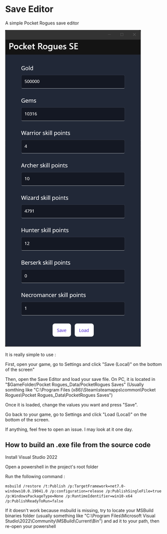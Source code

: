 # Save Editor

A simple Pocket Rogues save editor

![image description](screenshot.png)


It is really simple to use :

First, open your game, go to Settings and click "Save (Local)" on the bottom of the screen"

Then, open the Save Editor and load your save file. On PC, it is located in "$GameFolder/Pocket Rogues_Data/PocketRogues Saves" (Usually somthing like "C:\Program Files (x86)\Steam\steamapps\common\Pocket Rogues\Pocket Rogues_Data\PocketRogues Saves")

Once it is loaded, change the values you want and press "Save".

Go back to your game, go to Settings and click "Load (Local)" on the bottom of the screen.

If anything, feel free to open an issue. I may look at it one day.

## How to build an .exe file from the source code

Install Visual Studio 2022

Open a powershell in the project's root folder

Run the following command :
```
msbuild /restore /t:Publish /p:TargetFramework=net7.0-windows10.0.19041.0 /p:configuration=release /p:PublishSingleFile=true /p:WindowsPackageType=None /p:RuntimeIdentifier=win10-x64 /p:PublishReadyToRun=false
```

If it doesn't work because msbuild is missing, try to locate your MSBuild binaries folder (usually something like "C:\Program Files\Microsoft Visual Studio\2022\Community\MSBuild\Current\Bin") and ad it to your path, then re-open your powershell